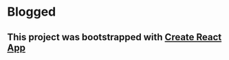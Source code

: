 # Blogged

## This project was bootstrapped with [Create React App](https://github.com/facebook/create-react-app)
